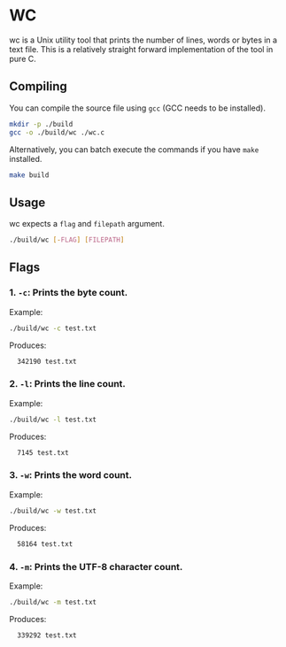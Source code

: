 # WC

wc is a Unix utility tool that prints the number of lines, words or bytes in a text file. This is a relatively straight forward implementation of the tool in pure C.

## Compiling

You can compile the source file using `gcc` (GCC needs to be installed).

```bash
mkdir -p ./build
gcc -o ./build/wc ./wc.c
```

Alternatively, you can batch execute the commands if you have `make` installed.

```bash
make build
```

## Usage

wc expects a `flag` and `filepath` argument.

```bash
./build/wc [-FLAG] [FILEPATH]
```

## Flags

### 1. `-c`: Prints the byte count.

  Example:

  ```bash
  ./build/wc -c test.txt
  ```

  Produces:

  ```bash
    342190 test.txt
  ```

### 2. `-l`: Prints the line count.

  Example:

  ```bash
  ./build/wc -l test.txt
  ```

  Produces:

  ```bash
    7145 test.txt
  ```

### 3. `-w`: Prints the word count.

  Example:

  ```bash
  ./build/wc -w test.txt
  ```

  Produces:

  ```bash
    58164 test.txt
  ```

### 4. `-m`: Prints the UTF-8 character count.

  Example:

  ```bash
  ./build/wc -m test.txt
  ```

  Produces:

  ```bash
    339292 test.txt
  ```